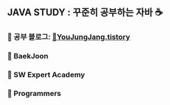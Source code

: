 ## JAVA STUDY : 꾸준히 공부하는 자바 ☕️
### 🔗 공부 블로그: [📖YouJungJang.tistory](https://yuejeong.tistory.com/category/Algorithm/JAVA)
### 🌱 BaekJoon
### 🌱 SW Expert Academy 
### 🌱 Programmers  
###     
<br></br>     
      
   
   

 
  
